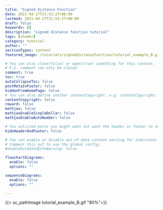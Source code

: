 ```yaml
---
title: "Signed Distance Function"
date: 2021-04-27T21:53:27+08:00
lastmod: 2021-04-27T21:53:27+08:00
draft: false
keywords: []
description: "signed distance function tutorial"
tags: [shader]
category: tutorial
author: ""
sectionTypes: content
featured_image: /tutorials/signeddistancefunction/tutorial_example_B.gif

# You can also close(false) or open(true) something for this content.
# P.S. comment can only be closed
comment: true
toc: true
autoCollapseToc: false
postMetaInFooter: false
hiddenFromHomePage: false
# You can also define another contentCopyright. e.g. contentCopyright: "This is another copyright."
contentCopyright: false
reward: false
mathjax: false
mathjaxEnableSingleDollar: false
mathjaxEnableAutoNumber: false

# You unlisted posts you might want not want the header or footer to show
hideHeaderAndFooter: false

# You can enable or disable out-of-date content warning for individual post.
# Comment this out to use the global config.
#enableOutdatedInfoWarning: false

flowchartDiagrams:
  enable: false
  options: ""

sequenceDiagrams: 
  enable: false
  options: ""

---
```




{{< sc_pathImage tutorial_example_B.gif "80%">}}

